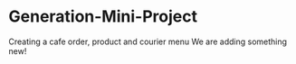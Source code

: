# Generation-Mini-Project
Creating a cafe order, product and courier menu
We are adding something new!